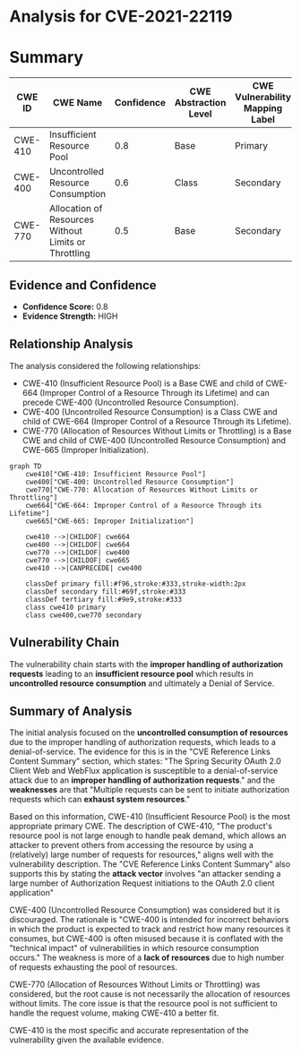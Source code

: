 # Analysis for CVE-2021-22119

# Summary
| CWE ID | CWE Name | Confidence | CWE Abstraction Level | CWE Vulnerability Mapping Label | CWE-Vulnerability Mapping Notes |
|---|---|---|---|---|---|
| CWE-410 | Insufficient Resource Pool | 0.8 | Base | Primary | Allowed |
| CWE-400 | Uncontrolled Resource Consumption | 0.6 | Class | Secondary | Discouraged |
| CWE-770 | Allocation of Resources Without Limits or Throttling | 0.5 | Base | Secondary | Allowed |

## Evidence and Confidence

*   **Confidence Score:** 0.8
*   **Evidence Strength:** HIGH

## Relationship Analysis
The analysis considered the following relationships:
  - CWE-410 (Insufficient Resource Pool) is a Base CWE and child of CWE-664 (Improper Control of a Resource Through its Lifetime) and can precede CWE-400 (Uncontrolled Resource Consumption).
  - CWE-400 (Uncontrolled Resource Consumption) is a Class CWE and child of CWE-664 (Improper Control of a Resource Through its Lifetime).
  - CWE-770 (Allocation of Resources Without Limits or Throttling) is a Base CWE and child of CWE-400 (Uncontrolled Resource Consumption) and CWE-665 (Improper Initialization).

```mermaid
graph TD
    cwe410["CWE-410: Insufficient Resource Pool"]
    cwe400["CWE-400: Uncontrolled Resource Consumption"]
    cwe770["CWE-770: Allocation of Resources Without Limits or Throttling"]
    cwe664["CWE-664: Improper Control of a Resource Through its Lifetime"]
    cwe665["CWE-665: Improper Initialization"]

    cwe410 -->|CHILDOF| cwe664
    cwe400 -->|CHILDOF| cwe664
    cwe770 -->|CHILDOF| cwe400
    cwe770 -->|CHILDOF| cwe665
    cwe410 -->|CANPRECEDE| cwe400

    classDef primary fill:#f96,stroke:#333,stroke-width:2px
    classDef secondary fill:#69f,stroke:#333
    classDef tertiary fill:#9e9,stroke:#333
    class cwe410 primary
    class cwe400,cwe770 secondary
```

## Vulnerability Chain
The vulnerability chain starts with the **improper handling of authorization requests** leading to an **insufficient resource pool** which results in **uncontrolled resource consumption** and ultimately a Denial of Service.

## Summary of Analysis
The initial analysis focused on the **uncontrolled consumption of resources** due to the improper handling of authorization requests, which leads to a denial-of-service. The evidence for this is in the "CVE Reference Links Content Summary" section, which states: "The Spring Security OAuth 2.0 Client Web and WebFlux application is susceptible to a denial-of-service attack due to an **improper handling of authorization requests**." and the **weaknesses** are that "Multiple requests can be sent to initiate authorization requests which can **exhaust system resources**."

Based on this information, CWE-410 (Insufficient Resource Pool) is the most appropriate primary CWE. The description of CWE-410, "The product's resource pool is not large enough to handle peak demand, which allows an attacker to prevent others from accessing the resource by using a (relatively) large number of requests for resources," aligns well with the vulnerability description. The "CVE Reference Links Content Summary" also supports this by stating the **attack vector** involves "an attacker sending a large number of Authorization Request initiations to the OAuth 2.0 client application"

CWE-400 (Uncontrolled Resource Consumption) was considered but it is discouraged. The rationale is "CWE-400 is intended for incorrect behaviors in which the product is expected to track and restrict how many resources it consumes, but CWE-400 is often misused because it is conflated with the "technical impact" of vulnerabilities in which resource consumption occurs." The weakness is more of a **lack of resources** due to high number of requests exhausting the pool of resources.

CWE-770 (Allocation of Resources Without Limits or Throttling) was considered, but the root cause is not necessarily the allocation of resources without limits. The core issue is that the resource pool is not sufficient to handle the request volume, making CWE-410 a better fit.

CWE-410 is the most specific and accurate representation of the vulnerability given the available evidence.